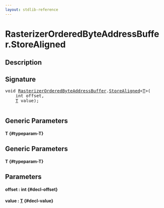 ```yaml
---
layout: stdlib-reference
---
```


# RasterizerOrderedByteAddressBuffer\.StoreAligned

## Description





## Signature 

<pre>
void <a href="/stdlib-reference/types/RasterizerOrderedByteAddressBuffer/index" class="code_type">RasterizerOrderedByteAddressBuffer</a>.<a href="/stdlib-reference/types/RasterizerOrderedByteAddressBuffer/StoreAligned">StoreAligned</a>&lt;<a href="/stdlib-reference/types/RasterizerOrderedByteAddressBuffer/StoreAligned#typeparam-T" class="code_type">T</a>&gt;(
    int <span class='code_param'>offset</span>,
    <a href="/stdlib-reference/types/RasterizerOrderedByteAddressBuffer/StoreAligned#typeparam-T" class="code_type">T</a> <span class='code_param'>value</span>);

</pre>

## Generic Parameters

#### T {#typeparam-T}

## Generic Parameters

#### T {#typeparam-T}

## Parameters

#### offset  : int {#decl-offset}
#### value  : [T](/stdlib-reference/types/RasterizerOrderedByteAddressBuffer/StoreAligned#typeparam-T) {#decl-value}

